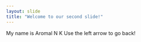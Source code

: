 ```yaml
---
layout: slide
title: "Welcome to our second slide!"
---
```

My name is Aromal N K
Use the left arrow to go back!
